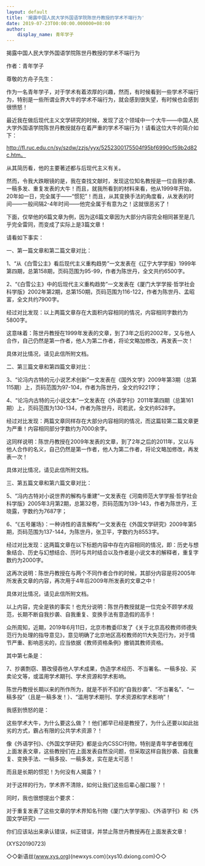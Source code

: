 ```yaml
---
layout: default
title: '揭露中国人民大学外国语学院陈世丹教授的学术不端行为'
date: 2019-07-23T00:00:00.000000+08:00
author:
    display_name: 青年学子
---
```


揭露中国人民大学外国语学院陈世丹教授的学术不端行为

作者：青年学子

尊敬的方舟子先生：

作为一名青年学子，对于学术有着浓厚的兴趣，然而，有时候看到一些学术不端行为，特别是一些所谓业界大牛的学术不端行为，就会感到很失望，有时候也会感到很愤怒！

最近我在做后现代主义文学研究的时候，发现了这个领域中一个大牛——中国人民大学外国语学院陈世丹教授就存在着严重的学术不端行为！请看这位大牛的简介如下：

http://fl.ruc.edu.cn/sy/szdw/zzjs/yyx/5252300175504f95bf6990cf59b2d82c.htm。

从其简历看，他的主要著述都与后现代主义有关。

然而，令我大跌眼镜的是，我在查找文献时，发现这位知名教授是一位自我抄袭、一稿多发、重复发表的大牛！而且，就我所看到的材料来看，他从1999年开始，20年如一日，完全属于——“惯犯”！而且，从其变换手法的角度看，从发表的时间——一般间隔2-4年时间——他完全属于有意为之！这就很恶劣了！

下面，仅举他的6篇文章为例，因为这6篇文章因为大部分内容完全相同甚至是几乎完全雷同，而变成了实际上是3篇文章！

请看如下事实：

一、第一篇文章和第二篇文章对比：

1、“从《白雪公主》看后现代主义重构趋势”一文发表在《辽宁大学学报》1999年第四期，总第158期，页码范围为95-99，作者为陈世丹，全文共约6500字。

2、“《白雪公主》中的后现代主义重构趋势”一文发表在《厦门大学学报·哲学社会科学版》2002年第2期，总第150期，页码范围为116-122，作者为陈世丹、孟昭富，全文共约7900字。

经过对比发现：以上两篇文章存在大面积内容相同的情况，内容相同字数约为5800字。

这意味着：陈世丹教授在1999年发表的文章，到了3年之后的2002年，又与他人合作，自己仍然是第一作者，他人为第二作者，将论文略加修改，再发表一次！

具体对比情况，请见此信所附文档。

二、第三篇文章和第四篇文章对比：

3、“论冯内古特的元小说艺术创新”一文发表在《国外文学》2009年第3期（总第115期）上，页码范围为97-104，作者为陈世丹，全文约9221字；

4、“论冯内古特的元小说文本”一文发表在《外语学刊》2011年第四期（总第161期）上，页码范围为130-134，作者为陈世丹，司若武，全文约8528字。

经过对比发现：两篇文章同样存在大部分内容相同的情况，而这篇较第二篇文章更为严重！内容相同部分字数约为7000余字。

这同样说明：陈世丹教授在2009年发表的文章，到了2年之后的2011年，又以与他人合作的名义，自己仍然是第一作者，他人为第二作者，将论文略加修改，再发表一次！

具体对比情况，请见此信所附文档。

三、第五篇文章和第六篇文章对比：

5、“冯内古特对小说世界的解构与重建”一文发表在《河南师范大学学报·哲学社会科学版》2005年3月第2期，总第32卷，页码范围为139-143，作者为陈世丹，王晓露，字数约为7687字；

6、“《五号屠场》：一种诗性的语言解构”一文发表在《外国文学研究》2009年第5期，页码范围为137-144，为陈世丹，张卫平，字数约为8553字。

经过对比发现：这两篇文章在以下标题内容中存在内容相同的情况，即：历史与想象结合、历史与幻想结合、历时与共时结合以及作者是小说文本的解释者，重复字数约为2000字。

这再次说明：陈世丹教授在与两个不同作者合作的时候，其部分内容是将2005年所发表文章的内容，再次用于4年后2009年所发表的文章之中！

具体对比情况，请见此信所附文档。

以上内容，完全是铁的事实！也充分说明：陈世丹教授就是一位完全不顾学术规范，长期不断自我抄袭、自我重复、变换手法有意造假的高手！

众所周知，近期，2019年6月11日，北京市教委印发了《关于北京高校教师师德失范行为处理的指导意见》，意见明确了北京地区高校教师的11大失范行为，对于情节严重、影响恶劣的，应当依据《教师资格条例》撤销其教师资格。

其中第七条是：

7、抄袭剽窃、篡改侵吞他人学术成果，伪造学术经历、不当署名、一稿多投、买卖论文等，或滥用学术期刊、学术资源和学术影响。

陈世丹教授长期以来的所作所为，就是不折不扣的“自我抄袭”、“不当署名”、“一稿多投”（且是一稿多发！）、“滥用学术期刊、学术资源和学术影响”！

我感到愤怒的是：

这些学术大牛，为什么要这么做？！他们都早已经是教授了，为什么还要以如此拙劣的方式，霸占有限的公共学术资源？！

像《外语学刊》、《外国文学研究》都是业内CSSCI刊物，特别是青年学者很难在上面发表文章，这些教授们在上面发表自然没问题，但采取这样自我抄袭、自我重复、变换手法、一稿多投、一稿多发，实在是太可恶！

而且是长期的惯犯！为何没有人揭露？！

对于这样的行为，学术界不清除，如何让我们这些后辈心服口服？！

同时，我也很想提出个要求：

对于重复发表了这些文章的学术界知名刊物《厦门大学学报》、《外语学刊》和《外国文学研究》——

你们应该站出来承认错误，纠正错误，并禁止陈世丹教授再在上面发表文章！

(XYS20190723)

◇◇新语丝(www.xys.org)(newxys.com)(xys10.dxiong.com)◇◇

